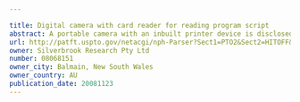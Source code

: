 ```yaml
---

title: Digital camera with card reader for reading program script
abstract: A portable camera with an inbuilt printer device is disclosed. The camera includes a digital image capture device, an inbuilt programming language interpreter internally connected to the digital image capture device for the manipulation of the digital image captured by the capture device and a script input means for inputting a self documenting program script for the manipulation and filtering of the captured digital image to produce visual alterations of the image. A card reader optically reads the script printed as an array of dots on one surface of a portable card, which has a visual example of the likely effect of the script on a second surface of the card. The script is interpreted and executed by the interpreter to modify the captured digital image in accordance with the script to produce a modified digital image. The modification is visually exemplified on the second surface of the card. The modified digital image is then printed out on the inbuilt printer device.
url: http://patft.uspto.gov/netacgi/nph-Parser?Sect1=PTO2&Sect2=HITOFF&p=1&u=%2Fnetahtml%2FPTO%2Fsearch-adv.htm&r=1&f=G&l=50&d=PALL&S1=08068151&OS=08068151&RS=08068151
owner: Silverbrook Research Pty Ltd
number: 08068151
owner_city: Balmain, New South Wales
owner_country: AU
publication_date: 20081123
---
```

